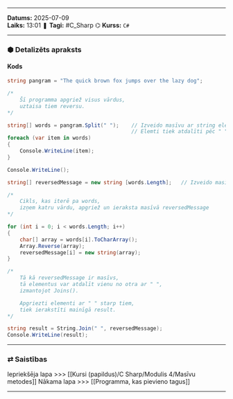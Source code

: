 ___
**Datums:** 2025-07-09   
**Laiks:** 13:01 
❚ **Tagi:** #C_Sharp 
⌬ **Kurss:**  `C#`

---
### ⬢ Detalizēts apraksts
#### Kods

```csharp
string pangram = "The quick brown fox jumps over the lazy dog";

/*
    Šī programma apgriež visus vārdus,
    uztaisa tiem reversu.
*/

string[] words = pangram.Split(" ");    // Izveido masīvu ar string elementiem
                                        // Elemti tiek atdalīti pēc " "
foreach (var item in words)
{
    Console.WriteLine(item);
}

Console.WriteLine();

string[] reversedMessage = new string [words.Length];   // Izveido masīvu ar garumu words.Length

/*
    Cikls, kas iterē pa words,
    izņem katru vārdu, apgriež un ieraksta masīvā reversedMessage
*/

for (int i = 0; i < words.Length; i++)
{
    char[] array = words[i].ToCharArray();
    Array.Reverse(array);
    reversedMessage[i] = new string(array);
}

/*
    Tā kā reversedMessage ir masīvs,
    tā elementus var atdalīt vienu no otra ar " ",
    izmantojot Joins().

    Apgriezti elementi ar " " starp tiem,
    tiek ierakstīti mainīgā result.
*/

string result = String.Join(" ", reversedMessage);
Console.WriteLine(result);
```

---
### ⇄ Saistības
Iepriekšēja lapa >>> [[Kursi (papildus)/C Sharp/Modulis 4/Masīvu metodes]]
Nākama lapa >>> [[Programma, kas pievieno tagus]]
___